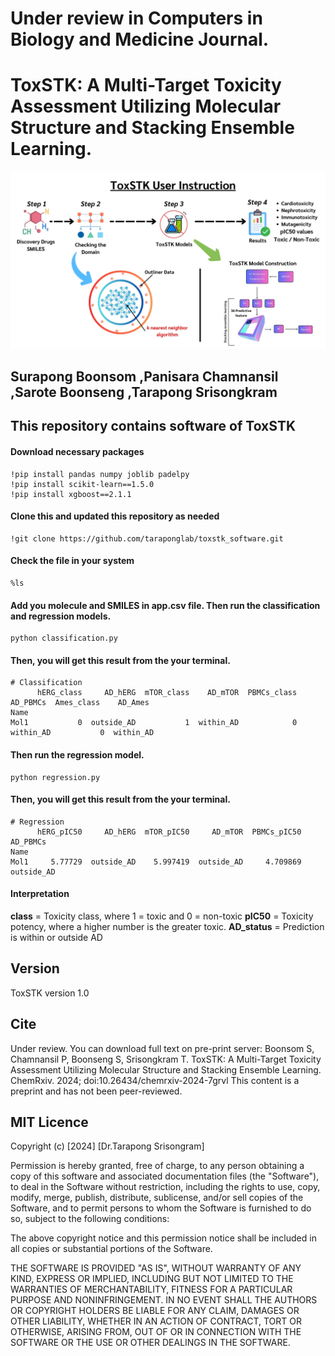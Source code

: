 # Under review in Computers in Biology and Medicine Journal.
# ToxSTK: A Multi-Target Toxicity Assessment Utilizing Molecular Structure and Stacking Ensemble Learning.
![graphical abstract](graphical_abstract.jpg)

## Surapong Boonsom ,Panisara Chamnansil ,Sarote Boonseng ,Tarapong Srisongkram


## This repository contains software of ToxSTK

#### Download necessary packages
```
!pip install pandas numpy joblib padelpy
!pip install scikit-learn==1.5.0
!pip install xgboost==2.1.1
```
#### Clone this and updated this repository as needed
```
!git clone https://github.com/taraponglab/toxstk_software.git
```

#### Check the file in your system
```
%ls
```
#### Add you molecule and SMILES in app.csv file. Then run the classification and regression models.
```
python classification.py
```
#### Then, you will get this result from the your terminal.
```
# Classification
      hERG_class     AD_hERG  mTOR_class    AD_mTOR  PBMCs_class   AD_PBMCs  Ames_class    AD_Ames
Name                                                                                              
Mol1           0  outside_AD           1  within_AD            0  within_AD           0  within_AD
```
#### Then run the regression model.
```
python regression.py
```
#### Then, you will get this result from the your terminal.
```
# Regression
      hERG_pIC50     AD_hERG  mTOR_pIC50     AD_mTOR  PBMCs_pIC50    AD_PBMCs
Name                                                                         
Mol1     5.77729  outside_AD    5.997419  outside_AD     4.709869  outside_AD
```
#### Interpretation

**class** = Toxicity class, where 1 = toxic and 0 = non-toxic
**pIC50** = Toxicity potency, where a higher number is the greater toxic.
**AD_status** = Prediction is within or outside AD


## Version
ToxSTK version 1.0

## Cite
Under review. You can download full text on pre-print server: Boonsom S, Chamnansil P, Boonseng S, Srisongkram T. ToxSTK: A Multi-Target Toxicity Assessment Utilizing Molecular Structure and Stacking Ensemble Learning. ChemRxiv. 2024; doi:10.26434/chemrxiv-2024-7grvl This content is a preprint and has not been peer-reviewed.

## MIT Licence

Copyright (c) [2024] [Dr.Tarapong Srisongram]

Permission is hereby granted, free of charge, to any person obtaining a copy
of this software and associated documentation files (the "Software"), to deal
in the Software without restriction, including the rights to use, copy, modify,
merge, publish, distribute, sublicense, and/or sell copies of the Software,
and to permit persons to whom the Software is furnished to do so, subject to
the following conditions:

The above copyright notice and this permission notice shall be included in
all copies or substantial portions of the Software.

THE SOFTWARE IS PROVIDED "AS IS", WITHOUT WARRANTY OF ANY KIND, EXPRESS OR
IMPLIED, INCLUDING BUT NOT LIMITED TO THE WARRANTIES OF MERCHANTABILITY,
FITNESS FOR A PARTICULAR PURPOSE AND NONINFRINGEMENT. IN NO EVENT SHALL THE
AUTHORS OR COPYRIGHT HOLDERS BE LIABLE FOR ANY CLAIM, DAMAGES OR OTHER
LIABILITY, WHETHER IN AN ACTION OF CONTRACT, TORT OR OTHERWISE, ARISING FROM,
OUT OF OR IN CONNECTION WITH THE SOFTWARE OR THE USE OR OTHER DEALINGS IN THE
SOFTWARE.
